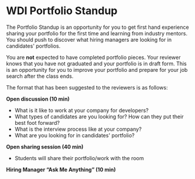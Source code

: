 # WDI Portfolio Standup

The Portfolio Standup is an opportunity for you to get first hand experience sharing your portfolio for the first time and learning from industry mentors. You should push to discover what hiring managers are looking for in candidates' portfolios. 

You are **not** expected to have completed portfolio pieces. Your reviewer knows that you have not graduated and your portfolio is in draft form. This is an opportunity for you to improve your portfolio and prepare for your job search after the class ends.

The format that has been suggested to the reviewers is as follows:

**Open discussion (10 min)**

- What is it like to work at your company for developers?
- What types of candidates are you looking for? How can they put their best foot forward?
- What is the interview process like at your company? 
- What are you looking for in candidates' portfolio? 

**Open sharing session (40 min)** 

- Students will share their portfolio/work with the room


**Hiring Manager “Ask Me Anything” (10 min)**